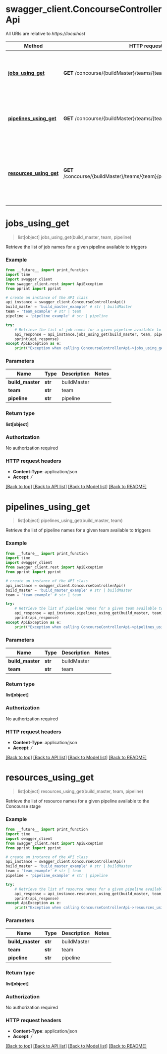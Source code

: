 # swagger_client.ConcourseControllerApi

All URIs are relative to *https://localhost*

Method | HTTP request | Description
------------- | ------------- | -------------
[**jobs_using_get**](ConcourseControllerApi.md#jobs_using_get) | **GET** /concourse/{buildMaster}/teams/{team}/pipelines/{pipeline}/jobs | Retrieve the list of job names for a given pipeline available to triggers
[**pipelines_using_get**](ConcourseControllerApi.md#pipelines_using_get) | **GET** /concourse/{buildMaster}/teams/{team}/pipelines | Retrieve the list of pipeline names for a given team available to triggers
[**resources_using_get**](ConcourseControllerApi.md#resources_using_get) | **GET** /concourse/{buildMaster}/teams/{team}/pipelines/{pipeline}/resources | Retrieve the list of resource names for a given pipeline available to the Concourse stage


# **jobs_using_get**
> list[object] jobs_using_get(build_master, team, pipeline)

Retrieve the list of job names for a given pipeline available to triggers

### Example
```python
from __future__ import print_function
import time
import swagger_client
from swagger_client.rest import ApiException
from pprint import pprint

# create an instance of the API class
api_instance = swagger_client.ConcourseControllerApi()
build_master = 'build_master_example' # str | buildMaster
team = 'team_example' # str | team
pipeline = 'pipeline_example' # str | pipeline

try:
    # Retrieve the list of job names for a given pipeline available to triggers
    api_response = api_instance.jobs_using_get(build_master, team, pipeline)
    pprint(api_response)
except ApiException as e:
    print("Exception when calling ConcourseControllerApi->jobs_using_get: %s\n" % e)
```

### Parameters

Name | Type | Description  | Notes
------------- | ------------- | ------------- | -------------
 **build_master** | **str**| buildMaster | 
 **team** | **str**| team | 
 **pipeline** | **str**| pipeline | 

### Return type

**list[object]**

### Authorization

No authorization required

### HTTP request headers

 - **Content-Type**: application/json
 - **Accept**: */*

[[Back to top]](#) [[Back to API list]](../README.md#documentation-for-api-endpoints) [[Back to Model list]](../README.md#documentation-for-models) [[Back to README]](../README.md)

# **pipelines_using_get**
> list[object] pipelines_using_get(build_master, team)

Retrieve the list of pipeline names for a given team available to triggers

### Example
```python
from __future__ import print_function
import time
import swagger_client
from swagger_client.rest import ApiException
from pprint import pprint

# create an instance of the API class
api_instance = swagger_client.ConcourseControllerApi()
build_master = 'build_master_example' # str | buildMaster
team = 'team_example' # str | team

try:
    # Retrieve the list of pipeline names for a given team available to triggers
    api_response = api_instance.pipelines_using_get(build_master, team)
    pprint(api_response)
except ApiException as e:
    print("Exception when calling ConcourseControllerApi->pipelines_using_get: %s\n" % e)
```

### Parameters

Name | Type | Description  | Notes
------------- | ------------- | ------------- | -------------
 **build_master** | **str**| buildMaster | 
 **team** | **str**| team | 

### Return type

**list[object]**

### Authorization

No authorization required

### HTTP request headers

 - **Content-Type**: application/json
 - **Accept**: */*

[[Back to top]](#) [[Back to API list]](../README.md#documentation-for-api-endpoints) [[Back to Model list]](../README.md#documentation-for-models) [[Back to README]](../README.md)

# **resources_using_get**
> list[object] resources_using_get(build_master, team, pipeline)

Retrieve the list of resource names for a given pipeline available to the Concourse stage

### Example
```python
from __future__ import print_function
import time
import swagger_client
from swagger_client.rest import ApiException
from pprint import pprint

# create an instance of the API class
api_instance = swagger_client.ConcourseControllerApi()
build_master = 'build_master_example' # str | buildMaster
team = 'team_example' # str | team
pipeline = 'pipeline_example' # str | pipeline

try:
    # Retrieve the list of resource names for a given pipeline available to the Concourse stage
    api_response = api_instance.resources_using_get(build_master, team, pipeline)
    pprint(api_response)
except ApiException as e:
    print("Exception when calling ConcourseControllerApi->resources_using_get: %s\n" % e)
```

### Parameters

Name | Type | Description  | Notes
------------- | ------------- | ------------- | -------------
 **build_master** | **str**| buildMaster | 
 **team** | **str**| team | 
 **pipeline** | **str**| pipeline | 

### Return type

**list[object]**

### Authorization

No authorization required

### HTTP request headers

 - **Content-Type**: application/json
 - **Accept**: */*

[[Back to top]](#) [[Back to API list]](../README.md#documentation-for-api-endpoints) [[Back to Model list]](../README.md#documentation-for-models) [[Back to README]](../README.md)

